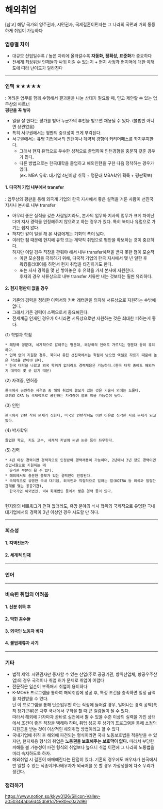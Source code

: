 # 해외취업
[참고] 해당 국가의 영주권자, 시민권자, 국제결혼이민자는 그 나라의 국민과 거의 동등하게 취업이 가능하다

### 업종별 차이
* 대규모 산업일수록 / 높은 자리에 올라갈수록 **자동화, 정확성, 표준화**가 중요하다
* 전세계 최상위권 인재들과 싸워 이길 수 있는지 + 현지 사정과 현지어에 대한 이해도에 따라 난이도가 달라진다
---
### 인맥 ★★★★★
: 어려운 업무를 함께 수행해서 결과물을 나눌 상대가 필요할 때, 믿고 제안할 수 있는 업무상의 파트너<br>
**평판을 꼭 쌓자**

* 일을 잘 한다는 평가를 받아 누군가의 추천을 받으면 채용될 수 있다. (불법만 아니면 상관없음)
* 특히 서구권에서는 평판의 중요성이 크게 부각된다.
* 서구권에서는 유명 기업에서의 인턴이나 계약직 경험이 커리어패스를 좌지우지한다. 
  * 그래서 현지 유학으로 우수한 성적으로 졸업하여 인턴경험을 충분히 갖춘 경우가 많다.
  * 다른 방법으로는 한국대학을 졸업하고 해외인턴을 구한 다음 정착하는 경우가 있다.  
    (ex. MBA 유학: 대기업 4년이상 취직 + 명문대 MBA학위 획득 + 평판확보)
    
#### 1. 다국적 기업 내부에서 transfer
: 업무상의 평판을 통해 외국계 기업의 한국 지사에서 좋은 실적을 거둔 사람이 선진국 지사나 본사로 내부 transfer

* 아무리 좋은 실적을 갖춘 사람일지라도, 본사의 업무와 지사의 업무가 크게 차이난다며 지사 경력을 인정해주지 않으려고 하는 경우가 있다.
  특히 북미나 유럽으로 가기는 쉽지 않다.
* 하지만 같이 일을 해 본 사람에게는 기회의 폭이 넓다.
* 이러한 점 때문에 현지에 유학 또는 계약직 취업으로 평판을 확보하는 것이 중요하다.<br>하지만 이럴 경우 직장을 관둬야 해서 내부 transfer혜택을 받지 못한 점이 모순적
  * 이런 모순점을 극복하기 위해, 다국적 기업의 한국 지사에서 몇 년 일한 후 <br>워킹홀리데이를 하면서 현지 취업을 타진하기도 한다. 
  * 또는 자사 경력을 몇 년 쌓아놓은 후 유학을 가서 본사에 지원한다.<br>후자의 경우 서류상으로 내부 transfer 서류만 내는 것보다는 훨씬 유리하다.
#### 2. 현지 평판이 없을 경우
* 기존의 경력을 정리한 이력서와 커버 레터만을 의지해 서류상으로 지원하는 수밖에 없다.
* 그래서 기존 경력이 스펙으로서 중요해진다.
* 전세계급 인재인 경우가 아니라면 서류상으로만 지원하는 것은 최대한 피하는게 좋다.

(1) 학벌과 학점<br>
```
* 해당국 명문대, 세계적으로 알아주는 명문대, 해당국의 언어로 가르치는 명문대 등이 유리하다.
* 인맥 없이 지원할 경우, 북미나 유럽 선진국에서는 학점이 낮으면 엑셀로 자르기 때문에 높은 학점을 받아야 한다.
* 한국 대학을 나왔고 외국 학위가 없더라도 경력채용은 가능하다.(한국 대학 중에도 해외까지 대학이 몇 곳 있기 때문)
```
(2) 자격증, 면허증
```
한국에서 공인하는 자격증 중 해외 취업에 쓸모가 있는 것은 기술사 외에는 드물다.
오히려 CFA 등 국제적으로 공인하는 자격증이 쓸모 있을 가능성이 높다.
```
(3) 인턴
```
한국에서 인턴 착취 문제가 심한데, 미국의 인턴착취도 이런 이유로 심각한 사회 문제가 되고 있다.
```
(4) 박사학위
```
졸업한 학교, 지도 교수, 세계적 저널에 써낸 논문 등이 좌우한다.
```
(5) 경력
```
* 4년 이상 경력이면 경력직으로 인정받아 경력채용이 가능하며, 2년에서 3년 정도 경력이면 신입사원으로 지원하는 데
  유리한 부분이 될 수 있다.
* 해외에서도 충분한 쓸모가 있는 경력만이 인정된다.
* 국제적으로 유명한 국내 대기업, 외국인과 직접적으로 일하는 일(KOTRA 등 외국과 밀접한 관계를 맺는 공공기관),
  한국기업 해외법인, 빅4 회계법인 등에서 쌓은 경력 등이 있다.
```
<br>현지와의 네트워크가 전혀 없더라도, 유망 분야의 석사 학위와 국제적으로 유명한 국내 대기업에서의 경력이 3년 이상인 경우 시도할 만 하다.

---
### 희소성
#### 1. 지역전문가
#### 2. 세계적 인재
---
### 언어
---
### 비숙련 취업의 어려움
#### 1. 신분 취득 후
#### 2. 막힌 꼼수들
#### 3. 외국인 노동자 비자
#### 4. 불법체류자 사기
---
### 기타
* 법적 제약: 시민권자만 종사할 수 있는 산업(주로 공공기관, 방위산업체, 항공우주산업)의 경우 국적이나 취업 허가 문제로 취업이 어렵다
* 전문직은 일손이 부족해서 취업이 용이하다
* K-MOVE 프로그램을 통하여 해외취업에 성공 후, 특정 조건을 충족하면 일정 금액을 지원받을 수 있다.<br>
단 이 프로그램을 통해 단순업무만 하는 직장에 들어갈 경우, 일어나는 경력 공백(특히 장기근무)은 차후 국내에서 구직을 할 때 큰 걸림돌이 될 수 있다.<br>
따라서 해외에 가자마자 곧바로 실전에서 뛸 수 있을 수준 이상의 실력을 가진 상태에서 조건이 좋은 직장을 택해야 하며, 취업 성공 후 상기의 프로그램을 통해 소정의 지원금을 받는 것이 이상적인 해외취업 방법이라고 할 수 있다.
* 국내기업에 취직 후 해외에 파견되는 형식이라면 국내 노동보호법을 적용받을 수 있지만, 현지채용 형식의 취업은 **노동권을 보호해주는 보호막이 없다.** 따라서 부당한 피해를 볼 가능성이 파견 형식의 취업보다 높으니 취업 이전에 그 나라의 노동법을 미리 숙지하도록 하자.
* 해외취업 시 결혼이 애매해진다는 단점이 있다. 기혼의 경우에도 배우자가 한국에서만 일할 수 있는 직종이거나배우자가 외국어를 못 할 경우 가정생활에 다소 무리가 생긴다.



### 정리하기
https://www.notion.so/kkyy0126/Silicon-Valley-a050344abb6d45db81d79e80ec0a2d96
